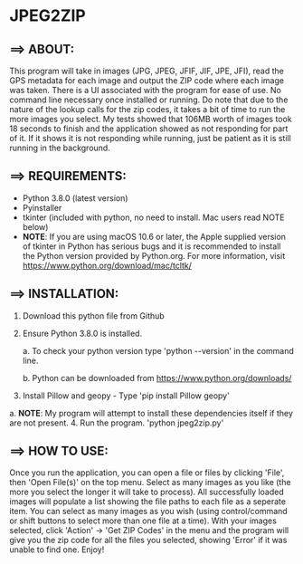 # JPEG2ZIP
## ==> ABOUT:
This program will take in images (JPG, JPEG, JFIF, JIF, JPE, JFI), read the GPS metadata for each image and output the ZIP code where each image was taken. There is a UI associated with the program for ease of use. No command line necessary once installed or running. Do note that due to the nature of the lookup calls for the zip codes, it takes a bit of time to run the more images you select. My tests showed that 106MB worth of images took 18 seconds to finish and the application showed as not responding for part of it. If it shows it is not responding while running, just be patient as it is still running in the background.

## ==> REQUIREMENTS:
* Python 3.8.0 (latest version)
* Pyinstaller
* tkinter (included with python, no need to install. Mac users read NOTE below)
* **NOTE**: If you are using macOS 10.6 or later, the Apple supplied version of tkinter in Python has serious bugs and it is recommended to install the Python version provided by Python.org. For more information, visit https://www.python.org/download/mac/tcltk/

## ==> INSTALLATION:
1. Download this python file from Github
2. Ensure Python 3.8.0 is installed.
	
	a. To check your python version type 'python --version' in the command line.
	
	b. Python can be downloaded from https://www.python.org/downloads/
3. Install Pillow and geopy - Type 'pip install Pillow geopy'
  
  a. **NOTE**: My program will attempt to install these dependencies itself if they are not present.
4. Run the program. 'python jpeg2zip.py'

## ==> HOW TO USE:
Once you run the application, you can open a file or files by clicking 'File', then 'Open File(s)' on the top menu.
Select as many images as you like (the more you select the longer it will take to process).
All successfully loaded images will populate a list showing the file paths to each file as a seperate item.
You can select as many images as you wish (using control/command or shift buttons to select more than one file at a time). 
With your images selected, click 'Action' -> 'Get ZIP Codes' in the menu and the program will give you the zip code for all the files you selected, showing 'Error' if it was unable to find one.
Enjoy!

